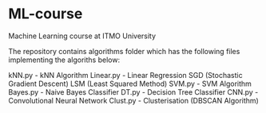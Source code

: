 # ML-course
Machine Learning course at ITMO University

The repository contains algorithms folder which has the following files implementing the algoriths below:

kNN.py - kNN Algorithm
Linear.py - Linear Regression
SGD (Stochastic Gradient Descent)
LSM (Least Squared Method)
SVM.py - SVM Algorithm
Bayes.py - Naive Bayes Classifier
DT.py - Decision Tree Classifier
CNN.py - Convolutional Neural Network
Clust.py - Clusterisation (DBSCAN Algorithm)
